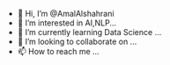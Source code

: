 - 👋 Hi, I’m @AmalAlshahrani
- 👀 I’m interested in AI,NLP...
- 🌱 I’m currently learning Data Science ...
- 💞️ I’m looking to collaborate on ...
- 📫 How to reach me ...

<!---
AmalAlshahrani/AmalAlshahrani is a ✨ special ✨ repository because its `README.md` (this file) appears on your GitHub profile.
You can click the Preview link to take a look at your changes.
--->
